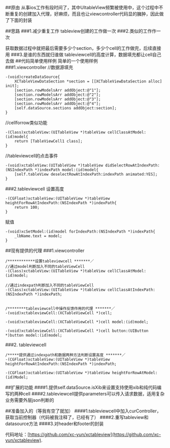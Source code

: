 ##原由
从事ios工作有段时间了，其中UItableView频繁被使用中，这个过程中不断重复的创建加入代理，好麻烦，而且也让viewcontroller代码显的臃肿，因此做了下面的封装

##思路
###1.减少重复工作
tableview创建的工作做一次
###2.类似的工作作一次

获取数据过程中就把最后需要多少个section，多少个cell的工作做完，后续直接用
###3.是谁的东西就归谁做
tableviewcell的高度计算，数据填充都让cell自己去做
##代码简单使用样例
简单的一个使用样例</br>
###1.viewcontroller
//数据源填充

```
-(void)createDataSource{
    XCTableViewDataSection *section = [[XCTableViewDataSection alloc] init];
    [section.rowModelsArr addObject:@"1"];
    [section.rowModelsArr addObject:@"2"];
    [section.rowModelsArr addObject:@"3"];
    [section.rowModelsArr addObject:@"4"];
    [self.dataSource.sections addObject:section];
}
```

//cellforrow类似功能

```
-(Class)xctableView:(UITableView *)tableView cellClassAtModel:(id)model{
    return [TableViewCell1 class];
}
```

//tableviewcell的点击事件

```
-(void)xctableView:(UITableView *)tableView didSelectRowAtIndexPath:(NSIndexPath *)indexPath model:(id)model{
    [self.tableView deselectRowAtIndexPath:indexPath animated:YES];
}
```
###2.tableviewcell
设置高度

```
-(CGFloat)xctableView:(UITableView *)tableView heightForRowAtIndexPath:(NSIndexPath *)indexPath{
    return 100;
}
```
赋值

```
-(void)xcSetModel:(id)model forIndexPath:(NSIndexPath *)indexPath{
    _lbName.text = model;
}
```

##现有提供的代理
###1.viewcontroller
```
/************设置tableviewcell *******／
//通过model判断加入不同的tableViewCell
-(Class)xctableView:(UITableView *)tableView cellClassAtModel:(id)model;

//通过indexpath判断加入不同的tableViewCell
-(Class)xctableView:(UITableView *)tableView cellClassAtIndexPath:(NSIndexPath *)indexPath;


/********tableviewcell中操作反馈作用的代理 *******／
-(void)xctableviewCell:(XCTableViewCell *)cell;

-(void)xctableviewCell:(XCTableViewCell *)cell model:(id)model;

-(void)xctableviewCell:(XCTableViewCell *)cell button:(UIButton *)button model:(id)model;
```
###2. tableviewcell
```
/*****提供通过indexpath和数据两种方法判断设置高度 *******／
-(CGFloat)xctableView:(UITableView *)tableView heightForRowAtIndexPath:(NSIndexPath *)indexPath;

-(CGFloat)xctableView:(UITableView *)tableView heightForRowAtModel:(id)Model;

```

##扩展的功能
####1.提供self.dataSource.isXib来设置支持使用xib和纯代码编写的两种cell
####2.tableviewcell提供parameters可以传入请求数据，适用复杂业务需要外层json判断的

##准备加入的（等我有空了就加）
####1.tableviewcell中加入curController，获取当前控制器（代码被我注释了，已经有了）
####2.重写tableview和datasource方法
####3.对header和footer的封装

代码地址：[https://github.com/xc-yun/xctableview](https://github.com/xc-yun/xctableview).
